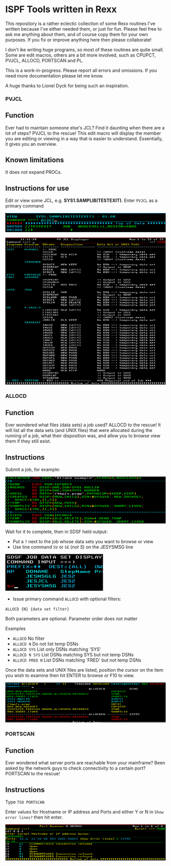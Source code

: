 # ISPF Tools written in Rexx #

This repository is a rather eclectic collection of some Rexx routines I've written because I've either needed them, or just for fun.
Please feel free to ask me anything about them, and of course copy them for your own purposes.
If you fix or improve anything here then please collaborate!

I don't ike writing huge programs, so most of these routines are quite small. Some are edit macros, others are a bit more involved, such as
CPUPCT, PVJCL, ALLOCD, PORTSCAN and PL.

This is a work-in-progress.  Please report all errors and omissions. If you need more documentation please let me know.

A huge thanks to Lionel Dyck for being such an inspiration.

### PVJCL ###

## Function ##

Ever had to maintain someone else's JCL?  Find it daunting when there are a lot of steps?  PVJCL to the rescue! This edit macro will display the
member you are editing or viewing in a way that is easier to understand.  Essentially, it gives you an overview.

## Known limitations ##

It does not expand PROCs.

## Instructions for use ##

Edit or view some JCL, e.g. **SYS1.SAMPLIB(TESTEXIT)**. Enter `PVJCL` as a primary command

![JCL](images/PVJCL.jcl.png)

![Panel](images/PVJCL.panel.png)

### ALLOCD ###

## Function ##

Ever wondered what files (data sets) a job used?  ALLOCD to the rescue! It will list all the data sets (and UNIX files) that were allocated during
the running of a job, what their disposition was, and allow you to browse view them if they still exist.

## Instructions ##

Submit a job, for example:

![JCL](images/ALLOCDJ.png)

Wait for it to complete, then in SDSF held output:

- Put a `?` next to the job whose data sets you want to browse or view
- Use line command `SV` or `SE` (*not S*) on the JESYSMSG line

![SV](images/SVcommand.png)

- Issue primary command `ALLOCD` with optional filters:

`ALLOCD {N} {data set filter}`

Both parameters are optional. Parameter order does not matter

Examples

- `ALLOCD`          No filter
- `ALLOCD N`        Do not list temp DSNs
- `ALLOCD SYS`      List only DSNs matching 'SYS'
- `ALLOCD N SYS`    List DSNs matching SYS but not temp DSNs
- `ALLOCD FRED N`   List DSNs matching 'FRED' but not temp DSNs

Once the data sets and UNIX files are listed, position the cursor
on the item you wish to examine then hit ENTER to browse or F10 to view.

![Panel](images/ALLOCDP.png)

### PORTSCAN ###

## Function ##

Ever wondered what server ports are reachable from your mainframe? Been asked by the network guys to check connectivity to a certain port?
PORTSCAN to the rescue!

## Instructions ##

Type `TSO PORTSCAN`

Enter values for Hostname or IP address and Ports and either Y or N in `Show error lines?` then hit enter.

![Panel](images/PORTSCAN.panel.png)
